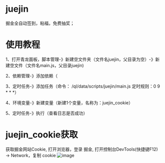 # juejin
掘金全自动签到，粘福，免费抽奖；
# 使用教程
  1、打开青龙面板，脚本管理-》新建空文件夹（文件名juejin，父目录为空）-》新建空文件（文件名main.js，父目录juejin)
  
  2、依赖管理-》添加依赖（
  
  3、定时任务-》添加任务（命令：	/ql/data/scripts/juejin/main.js 定时规则：0 9 * * *）
  
  4、环境变量-》新建变量（新建1个变量，名称为：juejin_cookie）
  
  5、定时任务-》执行（查看日志是否成功）
# juejin_cookie获取
获取掘金网站Cookie, 打开浏览器，登录 掘金, 打开控制台DevTools(快捷键F12) -> Network，复制 cookie
  ![image](https://github.com/gaohan-cmd/juejin/assets/63499259/36f3d9d9-3b57-41da-87eb-78a43cc5c538)
